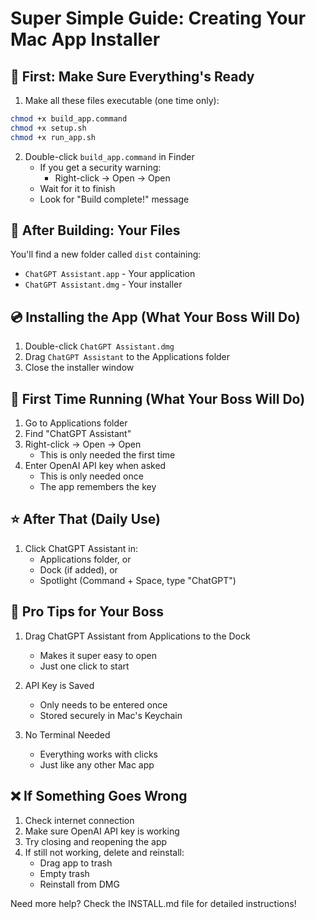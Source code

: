 # Super Simple Guide: Creating Your Mac App Installer

## 👋 First: Make Sure Everything's Ready

1. Make all these files executable (one time only):
```bash
chmod +x build_app.command
chmod +x setup.sh
chmod +x run_app.sh
```

2. Double-click `build_app.command` in Finder
   - If you get a security warning:
     - Right-click → Open → Open
   - Wait for it to finish
   - Look for "Build complete!" message

## 🎁 After Building: Your Files

You'll find a new folder called `dist` containing:
- `ChatGPT Assistant.app` - Your application
- `ChatGPT Assistant.dmg` - Your installer

## 💿 Installing the App (What Your Boss Will Do)

1. Double-click `ChatGPT Assistant.dmg`
2. Drag `ChatGPT Assistant` to the Applications folder
3. Close the installer window

## 🚀 First Time Running (What Your Boss Will Do)

1. Go to Applications folder
2. Find "ChatGPT Assistant"
3. Right-click → Open → Open
   - This is only needed the first time
4. Enter OpenAI API key when asked
   - This is only needed once
   - The app remembers the key

## ⭐️ After That (Daily Use)

1. Click ChatGPT Assistant in:
   - Applications folder, or
   - Dock (if added), or
   - Spotlight (Command + Space, type "ChatGPT")

## 🎯 Pro Tips for Your Boss

1. Drag ChatGPT Assistant from Applications to the Dock
   - Makes it super easy to open
   - Just one click to start

2. API Key is Saved
   - Only needs to be entered once
   - Stored securely in Mac's Keychain

3. No Terminal Needed
   - Everything works with clicks
   - Just like any other Mac app

## ❌ If Something Goes Wrong

1. Check internet connection
2. Make sure OpenAI API key is working
3. Try closing and reopening the app
4. If still not working, delete and reinstall:
   - Drag app to trash
   - Empty trash
   - Reinstall from DMG

Need more help? Check the INSTALL.md file for detailed instructions!
